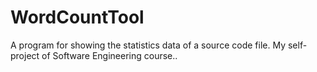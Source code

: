 # WordCountTool
A program for showing the statistics data of a source code file. My self-project of Software Engineering course..
